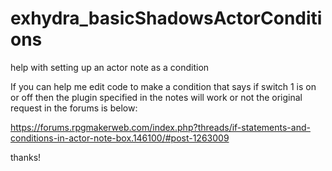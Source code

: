 # exhydra_basicShadowsActorConditions
help with setting up an actor note as a condition

If you can help me edit code to make a condition that says if switch 1 is on or off then the plugin specified in the notes will work or not
the original request in the forums is below: 

https://forums.rpgmakerweb.com/index.php?threads/if-statements-and-conditions-in-actor-note-box.146100/#post-1263009


thanks!

